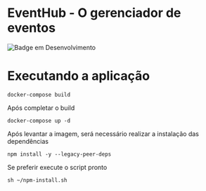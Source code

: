 # EventHub - O gerenciador de eventos
![Badge em Desenvolvimento](http://img.shields.io/static/v1?label=STATUS&message=EM%20DESENVOLVIMENTO&color=GREEN&style=for-the-badge)

# Executando a aplicação

`docker-compose build`

Após completar o build

`docker-compose up -d`

Após levantar a imagem, será necessário realizar a instalação das dependências

`npm install -y --legacy-peer-deps`

Se preferir execute o script pronto

`sh ~/npm-install.sh`
